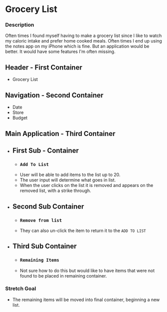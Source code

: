 # Grocery List 

### Description
Often times I found myself having to make a grocery list since I like to watch my caloric intake and prefer home cooked meals.  Often times I end up using the notes app on my iPhone which is fine.  But an application would be better.  It would have some features I'm often missing.

## Header - First Container
* Grocery List 

## Navigation - Second Container
* Date
* Store 
* Budget

## Main Application - Third Container 
* ## First Sub - Container

    * ### `Add To List` 
    * User will be able to add items to the list up to 20.
    * The user input will determine what goes in list.
    * When the user clicks on the list it is removed and appears on the removed list, with a strike through.

* ## Second Sub Container

    * ### `Remove from list `
    * They can also un-click the item to return it to the `ADD TO LIST`

* ## Third Sub Container

    * ### `Remaining Items`
    * Not sure how to do this but would like to have items that were not found to be placed in remaining container.


### Stretch Goal 
* The remaining items will be moved into final container, beginning a new list.


























